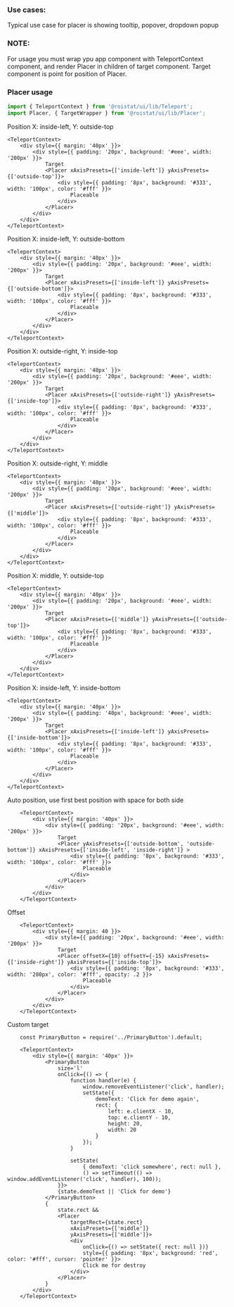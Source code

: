 ### Use cases:
Typical use case for placer is showing tooltip, popover, dropdown popup

### NOTE:

For usage you must wrap ypu app component with TeleportContext component, and render Placer in children of target component.
Target component is point for position of Placer.


### Placer usage

```js
import { TeleportContext } from '@roistat/ui/lib/Teleport';
import Placer, { TargetWrapper } from '@roistat/ui/lib/Placer';
```

Position X: inside-left, Y: outside-top
       
    <TeleportContext>
        <div style={{ margin: '40px' }}>
            <div style={{ padding: '20px', background: '#eee', width: '200px' }}>
                Target
                <Placer xAxisPresets={['inside-left']} yAxisPresets={['outside-top']}>
                    <div style={{ padding: '8px', background: '#333', width: '100px', color: '#fff' }}>
                        Placeable
                    </div>
                </Placer>
            </div>
        </div>
    </TeleportContext>
    
    
Position X: inside-left, Y: outside-bottom
    
    <TeleportContext>
        <div style={{ margin: '40px' }}>
            <div style={{ padding: '20px', background: '#eee', width: '200px' }}>
                Target
                <Placer xAxisPresets={['inside-left']} yAxisPresets={['outside-bottom']}>
                    <div style={{ padding: '8px', background: '#333', width: '100px', color: '#fff' }}>
                        Placeable
                    </div>
                </Placer>
            </div>
        </div>
    </TeleportContext>    
    
Position X: outside-right, Y: inside-top
    
    <TeleportContext>
        <div style={{ margin: '40px' }}>
            <div style={{ padding: '20px', background: '#eee', width: '200px' }}>
                Target
                <Placer xAxisPresets={['outside-right']} yAxisPresets={['inside-top']}>
                    <div style={{ padding: '8px', background: '#333', width: '100px', color: '#fff' }}>
                        Placeable
                    </div>
                </Placer>
            </div>
        </div>
    </TeleportContext>
        
Position X: outside-right, Y: middle
    
    <TeleportContext>
        <div style={{ margin: '40px' }}>
            <div style={{ padding: '20px', background: '#eee', width: '200px' }}>
                Target
                <Placer xAxisPresets={['outside-right']} yAxisPresets={['middle']}>
                    <div style={{ padding: '8px', background: '#333', width: '100px', color: '#fff' }}>
                        Placeable
                    </div>
                </Placer>
            </div>
        </div>
    </TeleportContext>
            
Position X: middle, Y: outside-top
    
    <TeleportContext>
        <div style={{ margin: '40px' }}>
            <div style={{ padding: '20px', background: '#eee', width: '200px' }}>
                Target
                <Placer xAxisPresets={['middle']} yAxisPresets={['outside-top']}>
                    <div style={{ padding: '8px', background: '#333', width: '100px', color: '#fff' }}>
                        Placeable
                    </div>
                </Placer>
            </div>
        </div>
    </TeleportContext>    
            
Position X: inside-left, Y: inside-bottom
    
    <TeleportContext>
        <div style={{ margin: '40px' }}>
            <div style={{ padding: '40px', background: '#eee', width: '200px' }}>
                Target
                <Placer xAxisPresets={['inside-left']} yAxisPresets={['inside-bottom']}>
                    <div style={{ padding: '8px', background: '#333', width: '100px', color: '#fff' }}>
                        Placeable
                    </div>
                </Placer>
            </div>
        </div>
    </TeleportContext>
    
Auto position, use first best position with space for both side
    
        <TeleportContext>
            <div style={{ margin: '40px' }}>
                <div style={{ padding: '20px', background: '#eee', width: '200px' }}>
                    Target
                    <Placer yAxisPresets={['outside-bottom', 'outside-bottom']} xAxisPresets={['inside-left', 'inside-right']} >
                        <div style={{ padding: '8px', background: '#333', width: '100px', color: '#fff' }}>
                            Placeable
                        </div>
                    </Placer>
                </div>
            </div>
        </TeleportContext>
        
Offset 

        <TeleportContext>
            <div style={{ margin: 40 }}>
                <div style={{ padding: '20px', background: '#eee', width: '200px' }}>
                    Target
                    <Placer offsetX={10} offsetY={-15} xAxisPresets={['inside-right']} yAxisPresets={['inside-top']}>
                        <div style={{ padding: '8px', background: '#333', width: '280px', color: '#fff', opacity: .2 }}>
                            Placeable
                        </div>
                    </Placer>
                </div>
            </div>
        </TeleportContext>
        
Custom target

        const PrimaryButton = require('../PrimaryButton').default;
        
        <TeleportContext>
            <div style={{ margin: '40px' }}>
                <PrimaryButton
                    size='l'
                    onClick={() => {
                        function handler(e) { 
                            window.removeEventListener('click', handler);
                            setState({ 
                                demoText: 'Click for demo again',
                                rect: {
                                    left: e.clientX - 10,
                                    top: e.clientY - 10,
                                    height: 20,
                                    width: 20
                                }
                            });
                        }
                        
                        setState(
                            { demoText: 'click somewhere', rect: null }, 
                            () => setTimeout(() => window.addEventListener('click', handler), 100));
                    }}>
                    {state.demoText || 'Click for demo'}
                </PrimaryButton>
                {
                    state.rect &&
                    <Placer
                        targetRect={state.rect}
                        xAxisPresets={['middle']}
                        yAxisPresets={['middle']}>
                        <div 
                            onClick={() => setState({ rect: null })} 
                            style={{ padding: '8px', background: 'red', color: '#fff', cursor: 'pointer' }}>
                            Click me for destroy
                        </div>
                    </Placer>
                }
            </div>
        </TeleportContext>
    
    